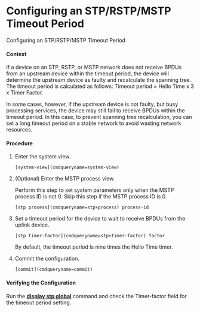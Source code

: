 Configuring an STP/RSTP/MSTP Timeout Period
===========================================

Configuring an STP/RSTP/MSTP Timeout Period

#### Context

If a device on an STP, RSTP, or MSTP network does not receive BPDUs from an upstream device within the timeout period, the device will determine the upstream device as faulty and recalculate the spanning tree. The timeout period is calculated as follows: Timeout period = Hello Time x 3 x Timer Factor.

In some cases, however, if the upstream device is not faulty, but busy processing services, the device may still fail to receive BPDUs within the timeout period. In this case, to prevent spanning tree recalculation, you can set a long timeout period on a stable network to avoid wasting network resources.


#### Procedure

1. Enter the system view.
   
   
   ```
   [system-view](cmdqueryname=system-view)
   ```
2. (Optional) Enter the MSTP process view.
   
   
   
   Perform this step to set system parameters only when the MSTP process ID is not 0. Skip this step if the MSTP process ID is 0.
   
   ```
   [stp process](cmdqueryname=stp+process) process-id
   ```
3. Set a timeout period for the device to wait to receive BPDUs from the uplink device.
   
   
   ```
   [stp timer-factor](cmdqueryname=stp+timer-factor) factor
   ```
   
   By default, the timeout period is nine times the Hello Time timer.
4. Commit the configuration.
   
   
   ```
   [commit](cmdqueryname=commit)
   ```

#### Verifying the Configuration

Run the [**display stp global**](cmdqueryname=display+stp+global) command and check the Timer-factor field for the timeout period setting.